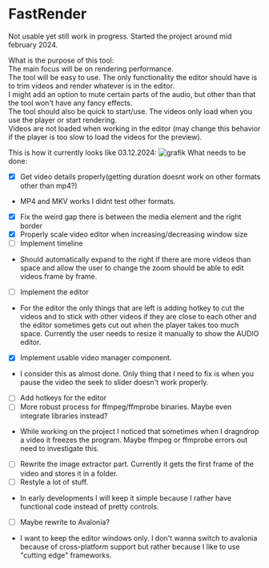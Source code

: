 # FastRender

Not usable yet still work in progress. Started the project around mid february 2024.

What is the purpose of this tool:  
The main focus will be on rendering performance.  
The tool will be easy to use. The only functionality the editor should have is to trim videos and render whatever is in the editor.  
I might add an option to mute certain parts of the audio, but other than that the tool won't have any fancy effects.  
The tool should also be quick to start/use. The videos only load when you use the player or start rendering.  
Videos are not loaded when working in the editor (may change this behavior if the player is too slow to load the videos for the preview).  

This is how it currently looks like 03.12.2024:
![grafik](https://github.com/Ati1707/FastRender/assets/152104750/5a5e3b82-b31b-43d7-b466-c828383e0d1b)
What needs to be done:
- [x] Get video details properly(getting duration doesnt work on other formats other than mp4?)
-  MP4 and MKV works I didnt test other formats.
- [x] Fix the weird gap there is between the media element and the right border
- [x] Properly scale video editor when increasing/decreasing window size
- [ ] Implement timeline
- Should automatically expand to the right if there are more videos than space and allow the user to change the zoom should be able to edit videos frame by frame.
- [ ] Implement the editor
- For the editor the only things that are left is adding hotkey to cut the videos and to stick with other videos if they are close to each other and
  the editor sometimes gets cut out when the player takes too much space. Currently the user needs to resize it manually to show the AUDIO editor.
- [x] Implement usable video manager component.
- I consider this as almost done. Only thing that I need to fix is when you pause the video the seek to slider doesn't work properly.
- [ ] Add hotkeys for the editor
- [ ] More robust process for ffmpeg/ffmprobe binaries. Maybe even integrate libraries instead?
- While working on the project I noticed that sometimes when I dragndrop a video it freezes the program.
      Maybe ffmpeg or ffmprobe errors out need to investigate this.
- [ ] Rewrite the image extractor part. Currently it gets the first frame of the video and stores it in a folder.
- [ ] Restyle a lot of stuff.
- In early developments I will keep it simple because I rather have functional code instead of pretty controls.
- [ ] Maybe rewrite to Avalonia?
- I want to keep the editor windows only. I don't wanna switch to avalonia because of cross-platform support but rather because I like to use "cutting edge" frameworks.

